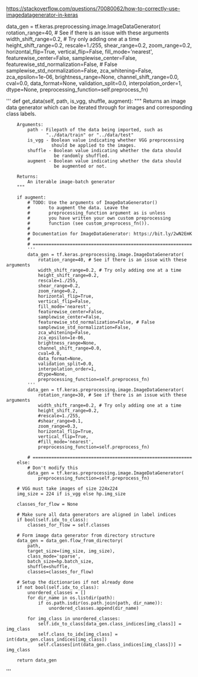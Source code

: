 https://stackoverflow.com/questions/70080062/how-to-correctly-use-imagedatagenerator-in-keras

data_gen = tf.keras.preprocessing.image.ImageDataGenerator(
                rotation_range=40, # See if there is an issue with these arguments
                width_shift_range=0.2, # Try only adding one at a time
                height_shift_range=0.2, 
                rescale=1./255,
                shear_range=0.2,
                zoom_range=0.2,
                horizontal_flip=True,
                vertical_flip=False,
                fill_mode='nearest',
                featurewise_center=False,
                samplewise_center=False,
                featurewise_std_normalization=False, # False
                samplewise_std_normalization=False,
                zca_whitening=False,
                zca_epsilon=1e-06,
                brightness_range=None,
                channel_shift_range=0.0,
                cval=0.0,
                data_format=None,
                validation_split=0.0,
                interpolation_order=1,
                dtype=None,
                preprocessing_function=self.preprocess_fn)

'''
def get_data(self, path, is_vgg, shuffle, augment):
        """ Returns an image data generator which can be iterated
        through for images and corresponding class labels.

        Arguments:
            path - Filepath of the data being imported, such as
                   "../data/train" or "../data/test"
            is_vgg - Boolean value indicating whether VGG preprocessing
                     should be applied to the images.
            shuffle - Boolean value indicating whether the data should
                      be randomly shuffled.
            augment - Boolean value indicating whether the data should
                      be augmented or not.

        Returns:
            An iterable image-batch generator
        """

        if augment:
            # TODO: Use the arguments of ImageDataGenerator()
            #       to augment the data. Leave the
            #       preprocessing_function argument as is unless
            #       you have written your own custom preprocessing
            #       function (see custom_preprocess_fn()).
            #
            # Documentation for ImageDataGenerator: https://bit.ly/2wN2EmK
            #
            # ============================================================
            '''
            data_gen = tf.keras.preprocessing.image.ImageDataGenerator(
                rotation_range=40, # See if there is an issue with these arguments
                width_shift_range=0.2, # Try only adding one at a time
                height_shift_range=0.2, 
                rescale=1./255,
                shear_range=0.2,
                zoom_range=0.2,
                horizontal_flip=True,
                vertical_flip=False,
                fill_mode='nearest',
                featurewise_center=False,
                samplewise_center=False,
                featurewise_std_normalization=False, # False
                samplewise_std_normalization=False,
                zca_whitening=False,
                zca_epsilon=1e-06,
                brightness_range=None,
                channel_shift_range=0.0,
                cval=0.0,
                data_format=None,
                validation_split=0.0,
                interpolation_order=1,
                dtype=None,
                preprocessing_function=self.preprocess_fn)
            '''
            data_gen = tf.keras.preprocessing.image.ImageDataGenerator(
                rotation_range=30, # See if there is an issue with these arguments
                width_shift_range=0.2, # Try only adding one at a time
                height_shift_range=0.2, 
                #rescale=1./255,
                #shear_range=0.1,
                zoom_range=0.3,
                horizontal_flip=True,
                vertical_flip=True,
                #fill_mode='nearest',
                preprocessing_function=self.preprocess_fn)

            # ============================================================
        else:
            # Don't modify this
            data_gen = tf.keras.preprocessing.image.ImageDataGenerator(
                preprocessing_function=self.preprocess_fn)

        # VGG must take images of size 224x224
        img_size = 224 if is_vgg else hp.img_size

        classes_for_flow = None

        # Make sure all data generators are aligned in label indices
        if bool(self.idx_to_class):
            classes_for_flow = self.classes

        # Form image data generator from directory structure
        data_gen = data_gen.flow_from_directory(
            path,
            target_size=(img_size, img_size),
            class_mode='sparse',
            batch_size=hp.batch_size,
            shuffle=shuffle,
            classes=classes_for_flow)

        # Setup the dictionaries if not already done
        if not bool(self.idx_to_class):
            unordered_classes = []
            for dir_name in os.listdir(path):
                if os.path.isdir(os.path.join(path, dir_name)):
                    unordered_classes.append(dir_name)

            for img_class in unordered_classes:
                self.idx_to_class[data_gen.class_indices[img_class]] = img_class
                self.class_to_idx[img_class] = int(data_gen.class_indices[img_class])
                self.classes[int(data_gen.class_indices[img_class])] = img_class

        return data_gen
'''